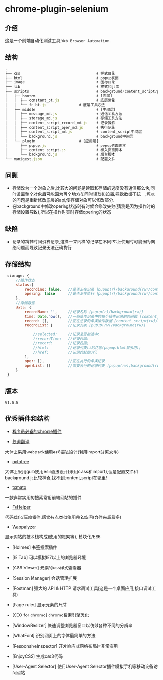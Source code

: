 # chrome-plugin-selenium

## 介绍

这是一个前端自动化测试工具,`Web Browser Automation`.

## 结构

``` javascript
.
├── css                                   # 样式目录
├── html                                  # popup页面
├── image                                 # 图标目录
├── lib                                   # 样式和js库
├── scripts                               # background/content_script/popup文件目录
│   ├── bootom                            # [底层]
│   │  ├── constant_bt.js                 # 底层常量
│   │  └── fn_bt.js		          # 底层工具方法
│   ├── middle                            # [中间层]
│   │  ├── message_md.js                  # 通信工具方法
│   │  ├── storage_md.js                  # 存储工具方法
│   │  ├── content_script_record_md.js    # 记录操作
│   │  ├── content_script_oper_md.js      # 执行记录
│   │  ├── content_script_md.js           # content_script中间层
│   │  └── background.js		          # background中间层
│   └── plugin			          # [应用层]
│      ├── popup.js                       # popup页面脚本
│      ├── content_script.js              # 植入页面脚本
│      └── background.js		          # 后台脚本
└── manigest.json                         # 配置文件
```

## 问题

- 存储改为一个对象之后,比较大的问题是读取和存储的速度没有通信那么快,同时设置整个对象后可能因为两个地方在同时读取和设置,导致数据不统一,解决的问题是重新修改底层的api,使存储对象可以修改部分.
- 在background中修改opering状态时有时候会修改失败(猜测是因为操作时的存储设置导致),所以在操作时实时存储opering的状态


## 缺陷

- 记录的跳转时间没有记录,这样一来同样的记录在不同PC上使用时可能因为网络问题而导致记录无法正确执行



## 存储结构

``` javascript
 storage: {
     //操作状态
     status:{
         recording: false,   //是否正在记录 [pupup(r)/background(rw)/content_script(r)]
         opering: false      //是否正在执行 [pupup(r)/background(rw)/content_script(r)]
     },
     //存储数据
     data: {
         recordName: '',     //记录名称 [pupup(r)/background(rw)]
         time: Date.now(),   //一条操作记录中的每个操作记录的时间戳 [content_script(rw)]
         record: [],         //正在记录的单条操作数据 [content_script(rw)/background(rw)]
         recordList: [       //记录列表 [pupup(rw)/background(rw)]

             //selected:     //记录是否被选中;
             //recordTime:   //记录时间;
             //record:       //记录数据;
             //html:         //记录列表li的内容(popup.html显示用);
             //href:         //记录的起始url
         ],
         oper: [],           //正在执行的单条记录
         operList: []        //需要执行的记录列表 [pupup(rw)/background(rw)]
     }
 }
```
## 版本

`V1.0.0`



## 优秀插件和结构

- [程序员必备的chrome插件](https://github.com/jiang111/chrome-plugin-recommand)

- [划词翻译](https://github.com/Selection-Translator/crx-selection-translate)

大体上采用webpack使用es6语法设计(利用import分离文件)

- [octotree](https://github.com/buunguyen/octotree)

大体上采用gulp使用es6语法设计(采用class和import),但是配置文件和background.js比较神奇,找不到content_script在哪里!

- [tomato](https://github.com/Pearyman/chrome_plugin/)

一款非常实用的搜索常用前端网站的插件

- [FeHelper](https://github.com/zxlie/FeHelper)

代码优化/压缩插件,感觉有点类似使用命名空间(文件夹超级多)

- [Wappalyzer](https://github.com/AliasIO/Wappalyzer)

显示网站的技术栈构成(使用的框架等), 模块化/ES6

- [Holmes] 书签搜索插件

- [IE Tab] 可以模拟IE7以上的浏览器环境

- [CSS Viewer] 元素的css样式查看器

- [Session Manager] 会话管理扩展

- [Postman] 强大的 API & HTTP 请求调试工具(这是一个桌面应用,接口调试工具)

- [Page ruler] 显示元素的尺寸

- [SEO for chrome] chrome搜索引擎优化

- [WindowResizer] 快速调整浏览器窗口以仿效各种不同的分辨率

- [WhatFont] 识别网页上的字体最简单的方法

- [ResponsiveInspector] 开发响应式网络布局时非常有用

- [EnjoyCSS] 生成css3代码

- [User-Agent Selector] 使用User-Agent Selector插件模拟手机等移动设备访问网站
